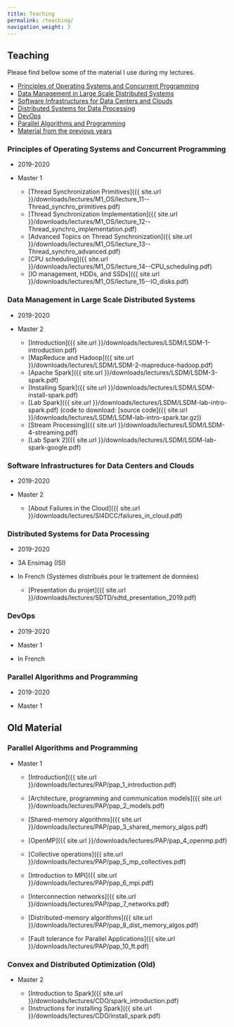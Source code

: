 ```yaml
---
title: Teaching
permalink: /teaching/
navigation_weight: 3
---
```


## Teaching

Please find bellow some of the material I use during my lectures.

- [Principles of Operating Systems and Concurrent
  Programming](#principles-of-operating-systems-and-concurrent-programming)
- [Data Management in Large Scale Distributed Systems](#data-management-in-large-scale-distributed-systems)
- [Software Infrastructures for Data Centers and Clouds](#software-infrastructures-for-data-centers-and-clouds)
- [Distributed Systems for Data
  Processing](#distributed-systems-for-data-processing)
- [DevOps](#devops)
- [Parallel Algorithms and
  Programming](#parallel-algorithms-and-programming)
- [Material from the previous years](#old-material)

### Principles of Operating Systems and Concurrent Programming

- 2019-2020
- Master 1

  - [Thread Synchronization Primitives]({{ site.url }}/downloads/lectures/M1_OS/lecture_11--Thread_synchro_primitives.pdf)
  - [Thread Synchronization Implementation]({{ site.url }}/downloads/lectures/M1_OS/lecture_12--Thread_synchro_implementation.pdf)
  - [Advanced Topics on Thread Synchronization]({{ site.url }}/downloads/lectures/M1_OS/lecture_13--Thread_synchro_advanced.pdf)
  - [CPU scheduling]({{ site.url }}/downloads/lectures/M1_OS/lecture_14--CPU_scheduling.pdf)
  - [IO management, HDDs, and SSDs]({{ site.url }}/downloads/lectures/M1_OS/lecture_15--IO_disks.pdf)


### Data Management in Large Scale Distributed Systems

- 2019-2020
- Master 2

  - [Introduction]({{ site.url }}/downloads/lectures/LSDM/LSDM-1-introduction.pdf)
  - [MapReduce and Hadoop]({{ site.url }}/downloads/lectures/LSDM/LSDM-2-mapreduce-hadoop.pdf)
  - [Apache Spark]({{ site.url }}/downloads/lectures/LSDM/LSDM-3-spark.pdf)
  - [Installing Spark]({{ site.url }}/downloads/lectures/LSDM/LSDM-install-spark.pdf)
  - [Lab Spark]({{ site.url
    }}/downloads/lectures/LSDM/LSDM-lab-intro-spark.pdf) (code to
    download: [source code]({{ site.url
    }}/downloads/lectures/LSDM/LSDM-lab-intro-spark.tar.gz))
  - [Stream Processing]({{ site.url
    }}/downloads/lectures/LSDM/LSDM-4-streaming.pdf)
  - [Lab Spark 2]({{ site.url
    }}/downloads/lectures/LSDM/LSDM-lab-spark-google.pdf)


### Software Infrastructures for Data Centers and Clouds

- 2019-2020
- Master 2

  - [About Failures in the Cloud]({{ site.url }}/downloads/lectures/SI4DCC/failures_in_cloud.pdf)


### Distributed Systems for Data Processing

- 2019-2020
- 3A Ensimag (ISI)
- In French (Systèmes distribués pour le traitement de données)

  - [Presentation du projet]({{ site.url }}/downloads/lectures/SDTD/sdtd_presentation_2019.pdf)

### DevOps

- 2019-2020
- Master 1
- In French

    <!-- - [Introduction]({{ site.url }}/downloads/lectures/DevOps/devops_1_introduction.pdf) -->
    <!-- - [Deboguer]({{ site.url}}/downloads/lectures/DevOps/devops_2_deboguer.pdf) -->
    <!-- - [Introduction à Git]({{ site.url }}/downloads/lectures/DevOps/devops_3_git.pdf) -->
    <!-- - [Les Builders]({{ site.url }}/downloads/lectures/DevOps/devops_4_builders.pdf) -->
    <!-- - [Junit]({{ site.url }}/downloads/lectures/DevOps/devops_5_junit.pdf) -->
    <!-- - [Les conteneurs]({{ site.url }}/downloads/lectures/DevOps/devops_6_containers.pdf) -->
    <!-- - [Couverture de code]({{ site.url }}/downloads/lectures/DevOps/devops_7_couverture.pdf) -->
    <!-- - [Les forges]({{ site.url }}/downloads/lectures/DevOps/devops_8_forge.pdf) -->
    <!-- - [Les numéros de version]({{ site.url }}/downloads/lectures/DevOps/devops_9_version_numbers.pdf) -->
    <!-- - [Maven]({{ site.url }}/downloads/lectures/DevOps/devops_10_maven.pdf) -->
    <!-- - [Intégration continue]({{ site.url }}/downloads/lectures/DevOps/devops_11_Integration_Continue.pdf) -->


### Parallel Algorithms and Programming

- 2019-2020
- Master 1

    <!-- - [Introduction]({{ site.url -->
    <!--   }}/downloads/lectures/PAP/pap_1_introduction.pdf) -->
    <!-- - [Architecture, programming and communication models]({{ site.url -->
    <!--   }}/downloads/lectures/PAP/pap_2_models.pdf) -->
    <!-- - [Shared-memory algorithms]({{ site.url -->
    <!--   }}/downloads/lectures/PAP/pap_3_shared_memory_algos.pdf) -->
    <!-- - [OpenMP]({{ site.url -->
    <!--   }}/downloads/lectures/PAP/pap_4_openmp.pdf) -->
    <!-- - [Collective operations]({{ site.url -->
    <!--   }}/downloads/lectures/PAP/pap_5_mp_collectives.pdf) -->
    <!-- - [Introduction to MPI]({{ site.url }}/downloads/lectures/PAP/pap_6_mpi.pdf) -->
    <!-- - [Interconnection networks]({{ site.url }}/downloads/lectures/PAP/pap_7_networks.pdf) -->
    <!-- - [Distributed-memory algorithms]({{ site.url }}/downloads/lectures/PAP/pap_8_dist_memory_algos.pdf) -->


<!-- - [Fault tolerance for Parallel Applications]({{ site.url }}/downloads/lectures/PAP/pap_10_ft.pdf) -->

## Old Material

<!-- ### Principles of Operating Systems and Concurrent Programming (Old) -->

<!-- - Master 1 -->


<!--   - [File systems]({{ site.url }}/downloads/lectures/M1_OS/lecture_16--File_systems.pdf) -->
<!--   - [RAID]({{ site.url }}/downloads/lectures/M1_OS/lecture_17--RAID.pdf) -->



<!-- ### Data Management in Large Scale Distributed Systems (Old) -->

<!-- - Master 2 -->

<!--   - [NoSQL Databases]({{ site.url -->
<!--     }}/downloads/lectures/LSDM/LSDM-5-nosql.pdf) (Material of -->
<!--     Francieli Zanon Boito) -->
<!--   - [NoSQL Databases 2]({{ site.url -->
<!--     }}/downloads/lectures/LSDM/LSDM-6-nosql2.pdf) (Material of -->
<!--     Francieli Zanon Boito) -->
<!--   - [Performance]({{ site.url -->
<!--     }}/downloads/lectures/LSDM/LSDM-7-Performances.pdf) (Material of -->
<!--     Yves Denneulin) -->

<!--   - [Instructions: Submitting your lab]({{ site.url -->
<!--     }}/downloads/lectures/LSDM/LSDM-lab_submission_instructions.html) -->


### Parallel Algorithms and Programming

- Master 1

    - [Introduction]({{ site.url
      }}/downloads/lectures/PAP/pap_1_introduction.pdf)
    - [Architecture, programming and communication models]({{ site.url
      }}/downloads/lectures/PAP/pap_2_models.pdf)
    - [Shared-memory algorithms]({{ site.url
      }}/downloads/lectures/PAP/pap_3_shared_memory_algos.pdf)
    - [OpenMP]({{ site.url
      }}/downloads/lectures/PAP/pap_4_openmp.pdf)
    - [Collective operations]({{ site.url
      }}/downloads/lectures/PAP/pap_5_mp_collectives.pdf)
    - [Introduction to MPI]({{ site.url }}/downloads/lectures/PAP/pap_6_mpi.pdf)
    - [Interconnection networks]({{ site.url }}/downloads/lectures/PAP/pap_7_networks.pdf)
    - [Distributed-memory algorithms]({{ site.url }}/downloads/lectures/PAP/pap_8_dist_memory_algos.pdf)
    
    - [Fault tolerance for Parallel Applications]({{ site.url }}/downloads/lectures/PAP/pap_10_ft.pdf)


    

### Convex and Distributed Optimization (Old)

- Master 2

  - [Introduction to Spark]({{ site.url
    }}/downloads/lectures/CDO/spark_introduction.pdf)
  - [Instructions for installing Spark]({{ site.url }}/downloads/lectures/CDO/install_spark.pdf)


